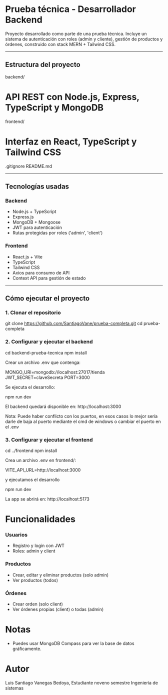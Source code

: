


# Prueba técnica - Desarrollador Backend
Proyecto desarrollado como parte de una prueba técnica. 
Incluye un sistema de autenticación con roles (admin y cliente), 
gestión de productos y órdenes, construido con stack MERN + Tailwind CSS.

---

## Estructura del proyecto

backend/ 
# API REST con Node.js, Express, TypeScript y MongoDB
frontend/ 
# Interfaz en React, TypeScript y Tailwind CSS
.gitignore
README.md

---

## Tecnologías usadas

### Backend

- Node.js + TypeScript
- Express.js
- MongoDB + Mongoose
- JWT para autenticación
- Rutas protegidas por roles ('admin', 'client')

### Frontend

- React.js + Vite
- TypeScript
- Tailwind CSS
- Axios para consumo de API
- Context API para gestión de estado

---

## Cómo ejecutar el proyecto

### 1. Clonar el repositorio


git clone https://github.com/SantiagoVane/prueba-completa.git
cd prueba-completa

### 2. Configurar y ejecutar el backend

cd backend-prueba-tecnica
npm install

Crear un archivo .env que contenga:

MONGO_URI=mongodb://localhost:27017/tienda
JWT_SECRET=claveSecreta
PORT=3000

Se ejecuta el desarrollo: 

npm run dev

El backend quedará disponible en: http://localhost:3000

Nota: Puede haber conflicto con los puertos, en esos casos lo mejor sería darle de baja al puerto
mediante el cmd de windows o cambiar el puerto en el .env

### 3. Configurar y ejecutar el frontend

cd ../frontend
npm install

Crea un archivo .env en frontend/:

VITE_API_URL=http://localhost:3000

y ejecutamos el desarrollo

npm run dev

La app se abrirá en: http://localhost:5173

# Funcionalidades
### Usuarios
- Registro y login con JWT
- Roles: admin y client

### Productos
- Crear, editar y eliminar productos (solo admin)
- Ver productos (todos)

### Órdenes
- Crear orden (solo client)
- Ver órdenes propias (client) o todas (admin)

# Notas
- Puedes usar MongoDB Compass para ver la base de datos gráficamente.

# Autor
Luis Santiago Vanegas Bedoya, Estudiante noveno semestre Ingeniería de sistemas

